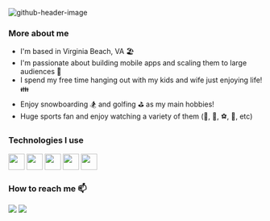 ![github-header-image](https://github.com/user-attachments/assets/071335a2-52cd-4531-9d3d-986c6126e29b)

### More about me
- I'm based in Virginia Beach, VA 🏖️
- I'm passionate about building mobile apps and scaling them to large audiences 🤹
- I spend my free time hanging out with my kids and wife just enjoying life! 👪
- Enjoy snowboarding 🏂 and golfing ⛳ as my main hobbies!
- Huge sports fan and enjoy watching a variety of them (🏈, 🏀, ⚽, 🏒, etc)

### Technologies I use
<a target="_blank" href="https://www.swift.org"><img height="32" width="32" src="https://cdn.simpleicons.org/swift"></img></a>
<a target="_blank" href="https://www.apollographql.com"><img height="32" width="32" src="https://cdn.simpleicons.org/apollographql"></img></a>
<a target="_blank" href="https://lottiefiles.com"><img height="32" width="32" src="https://cdn.simpleicons.org/lottiefiles"></img></a>
<a target="_blank" href="https://developer.mozilla.org/en-US/docs/Web/JavaScript"><img height="32" width="32" src="https://cdn.simpleicons.org/javascript"></img></a>
<a target="_blank" href="https://www.python.org"><img height="32" width="32" src="https://cdn.simpleicons.org/python"></img></a>

### How to reach me 📫	
<a target="_blank" href="https://www.linkedin.com/in/aslattum"><img src="https://img.shields.io/badge/-LinkedIn-0077B5?style=for-the-badge&logo=Linkedin&logoColor=white"></img></a>
<a target="_blank" href="mailto:aslattum1220@gmail.com"><img src="https://img.shields.io/badge/-Gmail-D14836?style=for-the-badge&logo=Gmail&logoColor=white"></img></a>
